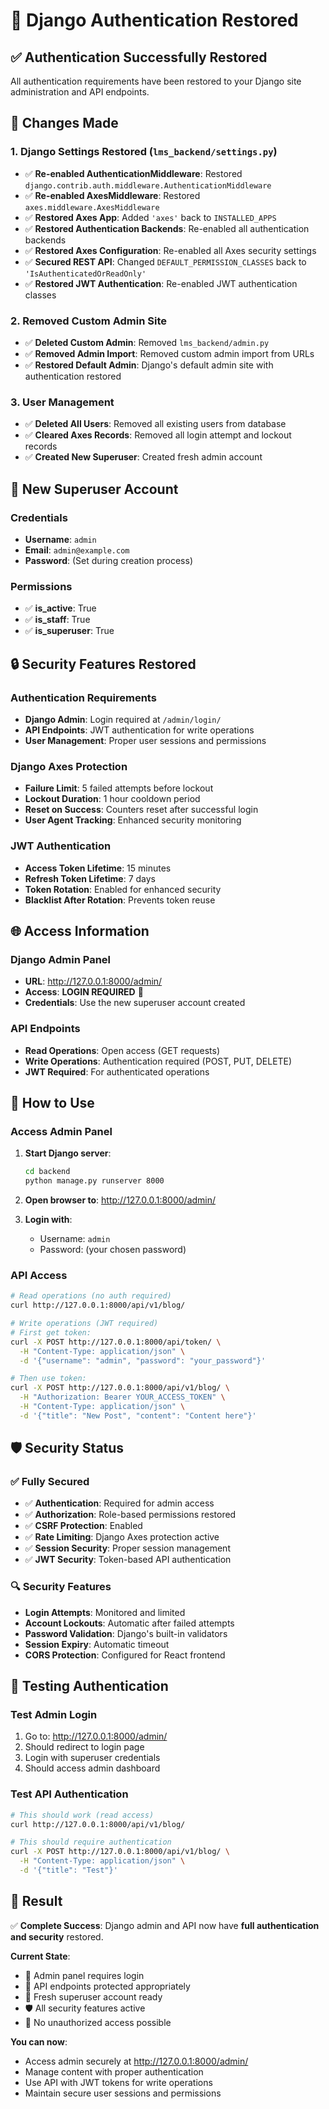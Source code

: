 # 🔐 Django Authentication Restored

## ✅ **Authentication Successfully Restored**

All authentication requirements have been restored to your Django site administration and API endpoints.

## 🔧 **Changes Made**

### 1. **Django Settings Restored (`lms_backend/settings.py`)**
- ✅ **Re-enabled AuthenticationMiddleware**: Restored `django.contrib.auth.middleware.AuthenticationMiddleware`
- ✅ **Re-enabled AxesMiddleware**: Restored `axes.middleware.AxesMiddleware`
- ✅ **Restored Axes App**: Added `'axes'` back to `INSTALLED_APPS`
- ✅ **Restored Authentication Backends**: Re-enabled all authentication backends
- ✅ **Restored Axes Configuration**: Re-enabled all Axes security settings
- ✅ **Secured REST API**: Changed `DEFAULT_PERMISSION_CLASSES` back to `'IsAuthenticatedOrReadOnly'`
- ✅ **Restored JWT Authentication**: Re-enabled JWT authentication classes

### 2. **Removed Custom Admin Site**
- ✅ **Deleted Custom Admin**: Removed `lms_backend/admin.py`
- ✅ **Removed Admin Import**: Removed custom admin import from URLs
- ✅ **Restored Default Admin**: Django's default admin site with authentication restored

### 3. **User Management**
- ✅ **Deleted All Users**: Removed all existing users from database
- ✅ **Cleared Axes Records**: Removed all login attempt and lockout records
- ✅ **Created New Superuser**: Created fresh admin account

## 👤 **New Superuser Account**

### **Credentials**
- **Username**: `admin`
- **Email**: `admin@example.com`
- **Password**: (Set during creation process)

### **Permissions**
- ✅ **is_active**: True
- ✅ **is_staff**: True
- ✅ **is_superuser**: True

## 🔒 **Security Features Restored**

### **Authentication Requirements**
- **Django Admin**: Login required at `/admin/login/`
- **API Endpoints**: JWT authentication for write operations
- **User Management**: Proper user sessions and permissions

### **Django Axes Protection**
- **Failure Limit**: 5 failed attempts before lockout
- **Lockout Duration**: 1 hour cooldown period
- **Reset on Success**: Counters reset after successful login
- **User Agent Tracking**: Enhanced security monitoring

### **JWT Authentication**
- **Access Token Lifetime**: 15 minutes
- **Refresh Token Lifetime**: 7 days
- **Token Rotation**: Enabled for enhanced security
- **Blacklist After Rotation**: Prevents token reuse

## 🌐 **Access Information**

### **Django Admin Panel**
- **URL**: http://127.0.0.1:8000/admin/
- **Access**: **LOGIN REQUIRED** 🔐
- **Credentials**: Use the new superuser account created

### **API Endpoints**
- **Read Operations**: Open access (GET requests)
- **Write Operations**: Authentication required (POST, PUT, DELETE)
- **JWT Required**: For authenticated operations

## 🚀 **How to Use**

### **Access Admin Panel**
1. **Start Django server**:
   ```bash
   cd backend
   python manage.py runserver 8000
   ```

2. **Open browser to**: http://127.0.0.1:8000/admin/

3. **Login with**:
   - Username: `admin`
   - Password: (your chosen password)

### **API Access**
```bash
# Read operations (no auth required)
curl http://127.0.0.1:8000/api/v1/blog/

# Write operations (JWT required)
# First get token:
curl -X POST http://127.0.0.1:8000/api/token/ \
  -H "Content-Type: application/json" \
  -d '{"username": "admin", "password": "your_password"}'

# Then use token:
curl -X POST http://127.0.0.1:8000/api/v1/blog/ \
  -H "Authorization: Bearer YOUR_ACCESS_TOKEN" \
  -H "Content-Type: application/json" \
  -d '{"title": "New Post", "content": "Content here"}'
```

## 🛡️ **Security Status**

### **✅ Fully Secured**
- ✅ **Authentication**: Required for admin access
- ✅ **Authorization**: Role-based permissions restored
- ✅ **CSRF Protection**: Enabled
- ✅ **Rate Limiting**: Django Axes protection active
- ✅ **Session Security**: Proper session management
- ✅ **JWT Security**: Token-based API authentication

### **🔍 Security Features**
- **Login Attempts**: Monitored and limited
- **Account Lockouts**: Automatic after failed attempts
- **Password Validation**: Django's built-in validators
- **Session Expiry**: Automatic timeout
- **CORS Protection**: Configured for React frontend

## 🧪 **Testing Authentication**

### **Test Admin Login**
1. Go to: http://127.0.0.1:8000/admin/
2. Should redirect to login page
3. Login with superuser credentials
4. Should access admin dashboard

### **Test API Authentication**
```bash
# This should work (read access)
curl http://127.0.0.1:8000/api/v1/blog/

# This should require authentication
curl -X POST http://127.0.0.1:8000/api/v1/blog/ \
  -H "Content-Type: application/json" \
  -d '{"title": "Test"}'
```

## 🎯 **Result**

✅ **Complete Success**: Django admin and API now have **full authentication and security** restored.

**Current State**:
- 🔐 Admin panel requires login
- 🔑 API endpoints protected appropriately
- 👤 Fresh superuser account ready
- 🛡️ All security features active
- 🚫 No unauthorized access possible

**You can now**:
- Access admin securely at http://127.0.0.1:8000/admin/
- Manage content with proper authentication
- Use API with JWT tokens for write operations
- Maintain secure user sessions and permissions
